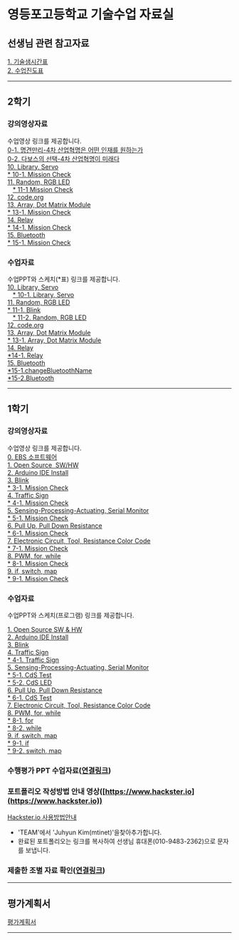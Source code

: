 # 영등포고등학교 기술수업 자료실

## 선생님 관련 참고자료  
[1. 기술샘시간표](https://docs.google.com/presentation/d/1ALfOuxZCxeCHsezXmBBT7WAK3GVx0UEAfoBTl06fA_w/edit?usp=sharing)  
[2. 수업진도표](https://docs.google.com/spreadsheets/d/1-CA9rqCuhi_lfbfPPH5vlXms9xTWV8lpVEOSls11wp0/edit?usp=sharing)  

---


## 2학기   

### 강의영상자료  

수업영상 링크를 제공합니다.  
[0-1. 명견만리-4차 산업혁명은 어떤 인재를 원하는가](https://drive.google.com/open?id=0B_TKD_C5fEUBWVVySGc4dWZBaTg)  
[0-2. 다보스의 선택-4차 산업혁명이 미래다](https://drive.google.com/open?id=0B_TKD_C5fEUBbHF6ODJSSmJPb1k)  
[10. Library, Servo](https://youtu.be/9-UYtlplfSA)  
    [* 10-1. Mission Check](https://youtu.be/iT5hgQ_yp8E)  
[11. Random, RGB LED](https://youtu.be/YL4NbdkU9Ko)  
    [* 11-1 Mission Check](https://youtu.be/mTYrUFhG2-A)  
[12. code.org](https://youtu.be/kF1R0ol_4as)  
[13. Array, Dot Matrix Module](https://youtu.be/3twMNoUQ_qU)  
    [* 13-1. Mission Check](https://youtu.be/imQxSfIOCCE)  
[14. Relay](https://youtu.be/wZJxQx74ptU)  
    [* 14-1. Mission Check]()  
[15. Bluetooth]()  
    [* 15-1. Mission Check]()      


    

### 수업자료  

수업PPT와 스케치(\*표) 링크를 제공합니다.  
[10. Library, Servo](https://1drv.ms/p/s!AuczxMq8lCmfrEHOL8gvL7n4F7oc)  
    [* 10-1.  Library, Servo](https://github.com/mtinet/tech/blob/master/CdS_servo/CdS_servo.ino)  
[11. Random, RGB LED](https://1drv.ms/p/s!AuczxMq8lCmfrEJXKt6wgPZqfZet)  
    [* 11-1. Blink](https://github.com/mtinet/tech/blob/master/blink/blink.ino)  
    [* 11-2. Random, RGB LED](https://github.com/mtinet/tech/blob/master/rgb_led_random_slow/rgb_led_random_slow.ino)  
[12. code.org](https://code.org)  
[13. Array, Dot Matrix Module](https://1drv.ms/p/s!AuczxMq8lCmfrRpI3xLqESRxILyF)  
    [* 13-1. Array, Dot Matrix Module](https://github.com/mtinet/tech/blob/master/LCDemoMatrix_simple_Juhyun/LCDemoMatrix_simple_Juhyun.ino)  
[14. Relay](https://1drv.ms/p/s!AuczxMq8lCmfrTMvJQIZ2KERGVcg)  
    [*14-1. Relay](https://github.com/mtinet/tech/blob/master/_220_control/_220_control.ino)  
[15. Bluetooth]()  
    [*15-1.changeBluetoothName](https://github.com/mtinet/tech/blob/master/changeBluetoothName/changeBluetoothName.ino)  
    [*15-2.Bluetooth](https://github.com/mtinet/tech/blob/master/changeBluetoothName/changeBluetoothName.ino)  



---



## 1학기  


### 강의영상자료  
수업영상 링크를 제공합니다.  
[0. EBS 소프트웨어](https://www.youtube.com/watch?v=0U0ve_HFUL8&index=1&list=PLvNzObWMMx6sOn-8v4n-03AvN0WJesphL)  
[1. Open Source  SW/HW](https://youtu.be/uzxkh0Kuxw4)  
[2. Arduino IDE Install](https://youtu.be/maocBcSlXoI)  
[3. Blink]( https://youtu.be/PdWDSBaDjAk)  
    [* 3-1. Mission Check](https://youtu.be/gQwkho2GFw4)  
[4. Traffic Sign](https://youtu.be/-ZfHFw6LWpg)  
    [* 4-1. Mission Check](https://youtu.be/36Rng_rK9Ac)  
[5. Sensing-Processing-Actuating, Serial Monitor](https://youtu.be/d-yImQZi-rE)  
    [* 5-1. Mission Check](https://youtu.be/t2YHQMZ9MCQ)  
[6. Pull Up, Pull Down Resistance](https://youtu.be/ecgleFgcQNU)  
    [* 6-1. Mission Check](https://youtu.be/5X80tPK4B-Q)   
[7. Electronic Circuit, Tool, Resistance Color Code]( https://youtu.be/p3pGAYv6Gnc)  
    [* 7-1. Mission Check](https://youtu.be/UwO2OunTzso)  
[8. PWM, for, while](https://youtu.be/08Ok14cSNq0)   
    [* 8-1. Mission Check](https://youtu.be/NLGZpe3iHcI)  
[9. if, switch, map](https://youtu.be/Fa2C02W4CYs)   
    [* 9-1. Mission Check](https://youtu.be/90OWJyGOvpg)  
  
  
  
### 수업자료
수업PPT와 스케치(프로그램) 링크를 제공합니다.  

[1. Open Source SW & HW](https://1drv.ms/p/s!AuczxMq8lCmfq0-pgv_C1Km8T97M)  
[2. Arduino IDE Install](https://1drv.ms/p/s!AuczxMq8lCmfq1BlMMDwVv7EU3HI)  
[3. Blink](https://1drv.ms/p/s!AuczxMq8lCmfq1EOoLqqhV8pu-H1)  
[4. Traffic Sign](https://1drv.ms/p/s!AuczxMq8lCmfq1Kkru-xYkOQcAFg)    
    [* 4-1. Traffic Sign](https://github.com/mtinet/tech/blob/master/Traffic_Sign/Traffic_Sign.ino)   
[5. Sensing-Processing-Actuating, Serial Monitor](https://1drv.ms/p/s!AuczxMq8lCmfq1P1iJ33O50BxoAm)    
    [* 5-1. CdS Test](https://github.com/mtinet/tech/blob/master/CdS_test/CdS_test.ino)   
    [* 5-2. CdS LED](https://github.com/mtinet/tech/blob/master/CdS_led/CdS_led.ino)         
[6. Pull Up, Pull Down Resistance](https://1drv.ms/p/s!AuczxMq8lCmfq1RA-P_Tt5kKG6gx)   
    [* 6-1. CdS Test](https://github.com/mtinet/tech/blob/master/CdS_test/CdS_test.ino)  
[7. Electronic Circuit, Tool, Resistance Color Code](https://1drv.ms/p/s!AuczxMq8lCmfq1kQgj0a6jpadmAf)   
[8. PWM, for, while](https://1drv.ms/p/s!AuczxMq8lCmfq2RLT8baXM8FC8GX)  
    [* 8-1. for](https://github.com/mtinet/tech/blob/master/for/for.ino)  
    [* 8-2. while](https://github.com/mtinet/tech/blob/master/while/while.ino)  
[9. if, switch, map](https://1drv.ms/p/s!AuczxMq8lCmfq2bOxLBemiCEOLau)  
    [* 9-1. if](https://github.com/mtinet/tech/blob/master/if/if.ino)  
    [* 9-2. switch, map](https://github.com/mtinet/tech/blob/master/switch_map_CdS/switch_map_CdS.ino)  
    
    
### 수행평가 PPT 수업자료([연결링크](https://1drv.ms/f/s!AuczxMq8lCmfrAZHLxWx3ZJe48Jl))  
  
  
  
 
### 포트폴리오 작성방법 안내 영상([https://www.hackster.io](https://www.hackster.io))  
[Hackster.io 사용방법안내](https://youtu.be/nYngAqM2AHQ)  
- 'TEAM'에서 'Juhyun Kim(mtinet)'을찾아추가합니다.  
- 완료된 포트폴리오는 링크를 복사하여 선생님 휴대폰(010-9483-2362)으로 문자를 보냅니다.  
  
  
  

### 제출한 조별 자료 확인([연결링크](https://docs.google.com/spreadsheets/d/10H9fu0rJwKSyoS4KufnWgRSs16xdrpo9ohTax1G4e4A/edit?usp=sharing))
  
  
---
## 평가계획서  

[평가계획서](https://docs.google.com/document/d/1V9jb1SQnP6yBP8RjLJkEJMhdNUnXPj9OtXckyWhrUKk/edit?usp=sharing)

---


